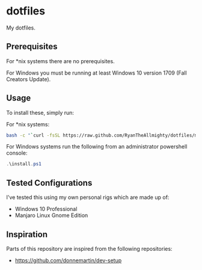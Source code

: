 # dotfiles

My dotfiles.

## Prerequisites

For \*nix systems there are no prerequisites.

For Windows you must be running at least Windows 10 version 1709 (Fall Creators Update).

## Usage

To install these, simply run:

For \*nix systems:

```bash
bash -c "`curl -fsSL https://raw.github.com/RyanTheAllmighty/dotfiles/master/remote-install.sh`"
```

For Windows systems run the following from an administrator powershell console:

```powershell
.\install.ps1
```

## Tested Configurations

I've tested this using my own personal rigs which are made up of:

*   Windows 10 Professional
*   Manjaro Linux Gnome Edition

## Inspiration

Parts of this repository are inspired from the following repositories:

*   <https://github.com/donnemartin/dev-setup>
